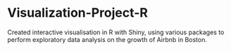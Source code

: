 # Visualization-Project-R
Created interactive visualisation in R with Shiny, using various packages to perform exploratory data analysis on the growth of Airbnb in Boston.
